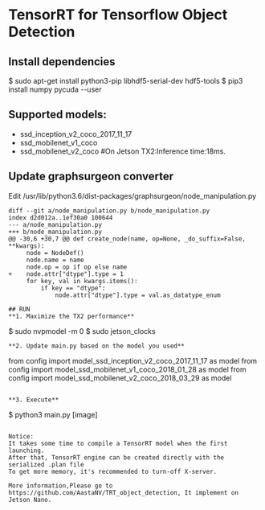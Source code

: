 TensorRT for Tensorflow Object Detection
======================================

## Install dependencies
$ sudo apt-get install python3-pip libhdf5-serial-dev hdf5-tools
$ pip3 install numpy pycuda --user

## Supported models:
- ssd_inception_v2_coco_2017_11_17
- ssd_mobilenet_v1_coco
- ssd_mobilenet_v2_coco                #On Jetson TX2:Inference time:18ms. 

## Update graphsurgeon converter
Edit /usr/lib/python3.6/dist-packages/graphsurgeon/node_manipulation.py
```
diff --git a/node_manipulation.py b/node_manipulation.py
index d2d012a..1ef30a0 100644
--- a/node_manipulation.py
+++ b/node_manipulation.py
@@ -30,6 +30,7 @@ def create_node(name, op=None, _do_suffix=False, **kwargs):
     node = NodeDef()
     node.name = name
     node.op = op if op else name
+    node.attr["dtype"].type = 1
     for key, val in kwargs.items():
         if key == "dtype":
             node.attr["dtype"].type = val.as_datatype_enum

## RUN
**1. Maximize the TX2 performance**
```
$ sudo nvpmodel -m 0
$ sudo jetson_clocks
```
**2. Update main.py based on the model you used**
```
from config import model_ssd_inception_v2_coco_2017_11_17 as model
from config import model_ssd_mobilenet_v1_coco_2018_01_28 as model
from config import model_ssd_mobilenet_v2_coco_2018_03_29 as model
```

**3. Execute**
```
$ python3 main.py [image]
```

Notice:
It takes some time to compile a TensorRT model when the first launching.
After that, TensorRT engine can be created directly with the serialized .plan file
To get more memory, it's recommended to turn-off X-server.

More information,Please go to https://github.com/AastaNV/TRT_object_detection, It implement on Jetson Nano.
